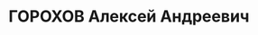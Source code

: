 ---
title: ГОРОХОВ Алексей Андреевич
description: "Род. в 1880, г. Новочеркасск, русский, б/п. Проживал: г. Новочеркасск.\
  \ До ареста доцент Новочеркасского индустриального института. \n  Арестован 04.07.1937.\
  \ Обв. по ст.ст. 58-1\"а\", 58-7, 58-8 и 58-11 УК РСФСР по обвинению в участии в\
  \ контрреволюционной казачьей организации. Приговор: выездная сессия ВК ВС СССР,\
  \ 14.12.1937 – ВМН. Расстрелян 14.12.1937, в г.Ростове-на-Дону. \n  Реабилитирован\
  \ ВК ВС СССР 17.09.1963 за отсутствием состава преступления"
---